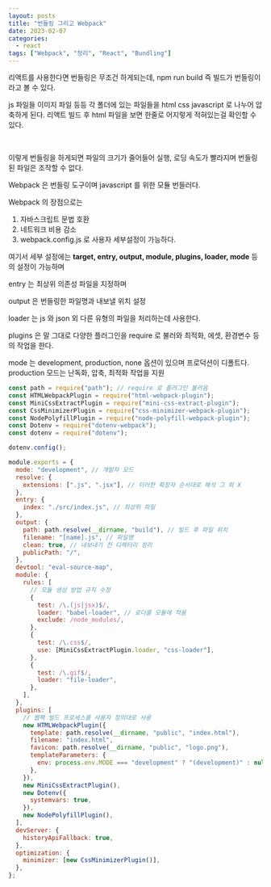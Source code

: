```yaml
---
layout: posts
title: "번들링 그리고 Webpack"
date: 2023-02-07
categories:
  - react
tags: ["Webpack", "정리", "React", "Bundling"]
---
```


리액트를 사용한다면 번들링은 무조건 하게되는데, npm run build 즉 빌드가 번들링이라고 볼 수 있다.

js 파일들 이미지 파일 등등 각 폴더에 있는 파일들을 html css javascript 로 나누어 압축하게 된다. 리액트 빌드 후 html 파일을 보면 한줄로 어지렇게 적혀있는걸 확인할 수 있다.

<br>

이렇게 번들링을 하게되면 파일의 크기가 줄어들어 실행, 로딩 속도가 빨라지며 번들링된 파일은 조작할 수 없다.

Webpack 은 번들링 도구이며 javascript 를 위한 모듈 번들러다.

Webpack 의 장점으로는

1. 자바스크립트 문법 호환
2. 네트워크 비용 감소
3. webpack.config.js 로 사용자 세부설정이 가능하다.

여기서 세부 설정에는 **target, entry, output, module, plugins, loader, mode** 등의 설정이 가능하며

entry 는 최상위 의존성 파일을 지정하며

output 은 번들링한 파일명과 내보낼 위치 설정

loader 는 js 와 json 외 다른 유형의 파일을 처리하는데 사용한다.

plugins 은 말 그대로 다양한 플러그인을 require 로 불러와 최적화, 에셋, 환경변수 등의 작업을 한다.

mode 는 development, production, none 옵션이 있으며 프로덕션이 디폴트다. production 모드는 난독화, 압축, 최적화 작업을 지원

```js
const path = require("path"); // require 로 플러그인 불러옴
const HTMLWebpackPlugin = require("html-webpack-plugin");
const MiniCssExtractPlugin = require("mini-css-extract-plugin");
const CssMinimizerPlugin = require("css-minimizer-webpack-plugin");
const NodePolyfillPlugin = require("node-polyfill-webpack-plugin");
const Dotenv = require("dotenv-webpack");
const dotenv = require("dotenv");

dotenv.config();

module.exports = {
  mode: "development", // 개발자 모드
  resolve: {
    extensions: [".js", ".jsx"], // 이러한 확장자 순서대로 해석 그 외 X
  },
  entry: {
    index: "./src/index.js", // 최상위 파일
  },
  output: {
    path: path.resolve(__dirname, "build"), // 빌드 후 파일 위치
    filename: "[name].js", // 파일명
    clean: true, // 내보내기 전 디렉터리 정리
    publicPath: "/",
  },
  devtool: "eval-source-map",
  module: {
    rules: [
      // 모듈 생성 방법 규칙 수정
      {
        test: /\.(js|jsx)$/,
        loader: "babel-loader", // 로더를 모듈에 적용
        exclude: /node_modules/,
      },
      {
        test: /\.css$/,
        use: [MiniCssExtractPlugin.loader, "css-loader"],
      },
      {
        test: /\.gif$/,
        loader: "file-loader",
      },
    ],
  },
  plugins: [
    // 웹팩 빌드 프로세스를 사용자 정의대로 사용
    new HTMLWebpackPlugin({
      template: path.resolve(__dirname, "public", "index.html"),
      filename: "index.html",
      favicon: path.resolve(__dirname, "public", "logo.png"),
      templateParameters: {
        env: process.env.MODE === "development" ? "(development)" : null,
      },
    }),
    new MiniCssExtractPlugin(),
    new Dotenv({
      systemvars: true,
    }),
    new NodePolyfillPlugin(),
  ],
  devServer: {
    historyApiFallback: true,
  },
  optimization: {
    minimizer: [new CssMinimizerPlugin()],
  },
};
```

